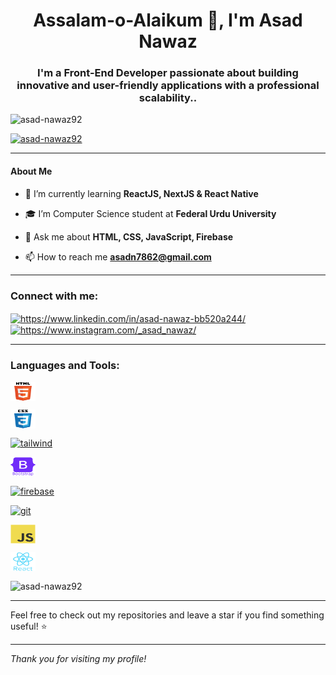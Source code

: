 <h1 align="center">Assalam-o-Alaikum 👋, I'm Asad Nawaz</h1>
<h3 align="center">I'm a Front-End Developer passionate about building innovative and user-friendly applications with a professional scalability..</h3>

<p align="left"> <img src="https://komarev.com/ghpvc/?username=Asad-Nawaz92&color=blueviolet&style=flat"
alt="asad-nawaz92" /> </p>

<p align="left"> <a href="https://github.com/ryo-ma/github-profile-trophy"><img src="https://github-profile-trophy.vercel.app/?username=Asad-Nawaz92" alt="asad-nawaz92" /></a> </p>

---

#### About Me

- 🔭 I’m currently learning **ReactJS, NextJS & React Native**

- 🎓 I’m Computer Science student at **Federal Urdu University**

- 💬 Ask me about **HTML, CSS, JavaScript, Firebase**

- 📫 How to reach me **asadn7862@gmail.com**

---

<h3 align="left">Connect with me:</h3>
<p align="left">
<a href="https://www.linkedin.com/in/asad-nawaz-bb520a244/" target="_blank"><img align="center" src="https://raw.githubusercontent.com/rahuldkjain/github-profile-readme-generator/master/src/images/icons/Social/linked-in-alt.svg" alt="https://www.linkedin.com/in/asad-nawaz-bb520a244/" height="30" width="40" /></a>
<a href="https://www.instagram.com/_asad_nawaz/" target="_blank"><img align="center" src="https://raw.githubusercontent.com/rahuldkjain/github-profile-readme-generator/master/src/images/icons/Social/instagram.svg" alt="https://www.instagram.com/_asad_nawaz/" height="30" width="40" /></a>
</p>

---

<h3 align="left">Languages and Tools:</h3>
<p align="left">

<a href="https://www.w3.org/html/" target="_blank" rel="noreferrer"><img align="center" src="https://raw.githubusercontent.com/devicons/devicon/master/icons/html5/html5-original-wordmark.svg" alt="html5" width="40" height="30"/> </a>

<a href="https://www.w3schools.com/css/" target="_blank" rel="noreferrer"> <img  align="center" src="https://raw.githubusercontent.com/devicons/devicon/master/icons/css3/css3-original-wordmark.svg" alt="css3" width="40" height="30"/> </a>

<a href="https://tailwindcss.com/" target="_blank" rel="noreferrer"> <img  align="center" src="https://www.vectorlogo.zone/logos/tailwindcss/tailwindcss-icon.svg" alt="tailwind" width="40" height="30"/> </a>

<a href="https://getbootstrap.com" target="_blank" rel="noreferrer"> <img  align="center" src="https://raw.githubusercontent.com/devicons/devicon/master/icons/bootstrap/bootstrap-plain-wordmark.svg" alt="bootstrap5" width="40" height="30"/> </a>

<a href="https://firebase.google.com/" target="_blank" rel="noreferrer"> <img  align="center" src="https://www.vectorlogo.zone/logos/firebase/firebase-icon.svg" alt="firebase" width="40" height="30"/> </a>

<a href="https://git-scm.com/" target="_blank" rel="noreferrer"> <img src="https://www.vectorlogo.zone/logos/git-scm/git-scm-icon.svg" alt="git" width="40" height="30"/> </a>

<a href="https://developer.mozilla.org/en-US/docs/Web/JavaScript" target="_blank" rel="noreferrer"> <img  align="center" src="https://raw.githubusercontent.com/devicons/devicon/master/icons/javascript/javascript-original.svg" alt="javascript" width="40" height="30"/> </a>

<a href="https://reactjs.org/" target="_blank" rel="noreferrer"> <img  align="center" src="https://raw.githubusercontent.com/devicons/devicon/master/icons/react/react-original-wordmark.svg" alt="react" width="40" height="30"/> </a>

<p><img align="center" src="https://github-readme-stats.vercel.app/api/top-langs?username=Asad-Nawaz92&show_icons=true&locale=en&layout=compact" alt="asad-nawaz92" /></p>

---

<!--
#### GitHub Stats

![Asad's GitHub stats](https://github-readme-stats.vercel.app/api?username=Asad-Nawaz92&show_icons=true&theme=radical)

--- -->

Feel free to check out my repositories and leave a star if you find something useful! ⭐

---

_Thank you for visiting my profile!_
